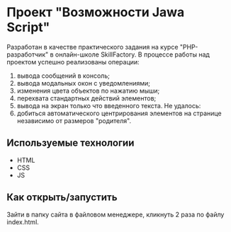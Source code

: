 # Проект "Возможности Jawa Script"

Разработан в качестве практического задания на курсе "PHP-разработчик" в онлайн-школе SkillFactory.
В процессе работы над проектом успешно реализованы операции:
1) вывода сообщений в консоль;
2) вывода модальных окон с уведомлениями;
3) изменения цвета объектов по нажатию мыши;
4) перехвата стандартных действий элементов;
5) вывода на экран только что введенного текста.
Не удалось:
1) добиться автоматического центрирования элементов на странице независимо от размеров "родителя".

## Используемые технологии

* HTML
* CSS 
* JS

## Как открыть/запустить

Зайти в папку сайта в файловом менеджере, кликнуть 2 раза по файлу index.html.